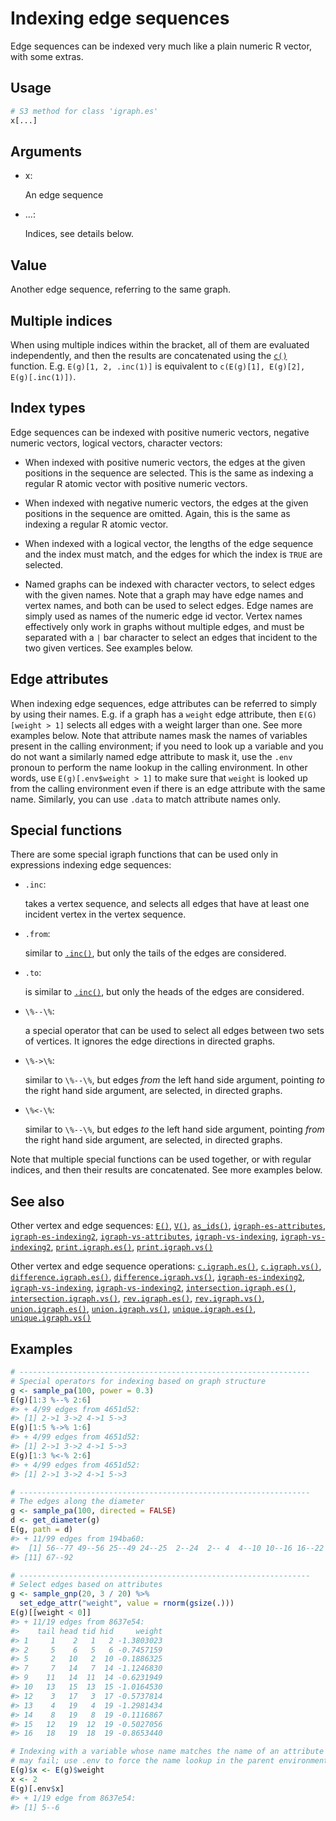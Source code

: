 # Indexing edge sequences

Edge sequences can be indexed very much like a plain numeric R vector,
with some extras.

## Usage

``` r
# S3 method for class 'igraph.es'
x[...]
```

## Arguments

- x:

  An edge sequence

- ...:

  Indices, see details below.

## Value

Another edge sequence, referring to the same graph.

## Multiple indices

When using multiple indices within the bracket, all of them are
evaluated independently, and then the results are concatenated using the
[`c()`](https://rdrr.io/r/base/c.html) function. E.g.
`E(g)[1, 2, .inc(1)]` is equivalent to
`c(E(g)[1], E(g)[2], E(g)[.inc(1)])`.

## Index types

Edge sequences can be indexed with positive numeric vectors, negative
numeric vectors, logical vectors, character vectors:

- When indexed with positive numeric vectors, the edges at the given
  positions in the sequence are selected. This is the same as indexing a
  regular R atomic vector with positive numeric vectors.

- When indexed with negative numeric vectors, the edges at the given
  positions in the sequence are omitted. Again, this is the same as
  indexing a regular R atomic vector.

- When indexed with a logical vector, the lengths of the edge sequence
  and the index must match, and the edges for which the index is `TRUE`
  are selected.

- Named graphs can be indexed with character vectors, to select edges
  with the given names. Note that a graph may have edge names and vertex
  names, and both can be used to select edges. Edge names are simply
  used as names of the numeric edge id vector. Vertex names effectively
  only work in graphs without multiple edges, and must be separated with
  a `|` bar character to select an edges that incident to the two given
  vertices. See examples below.

## Edge attributes

When indexing edge sequences, edge attributes can be referred to simply
by using their names. E.g. if a graph has a `weight` edge attribute,
then `E(G)[weight > 1]` selects all edges with a weight larger than one.
See more examples below. Note that attribute names mask the names of
variables present in the calling environment; if you need to look up a
variable and you do not want a similarly named edge attribute to mask
it, use the `.env` pronoun to perform the name lookup in the calling
environment. In other words, use `E(g)[.env$weight > 1]` to make sure
that `weight` is looked up from the calling environment even if there is
an edge attribute with the same name. Similarly, you can use `.data` to
match attribute names only.

## Special functions

There are some special igraph functions that can be used only in
expressions indexing edge sequences:

- `.inc`:

  takes a vertex sequence, and selects all edges that have at least one
  incident vertex in the vertex sequence.

- `.from`:

  similar to
  [`.inc()`](https://r.igraph.org/reference/inside-square-error.md), but
  only the tails of the edges are considered.

- `.to`:

  is similar to
  [`.inc()`](https://r.igraph.org/reference/inside-square-error.md), but
  only the heads of the edges are considered.

- `\%--\%`:

  a special operator that can be used to select all edges between two
  sets of vertices. It ignores the edge directions in directed graphs.

- `\%->\%`:

  similar to `\%--\%`, but edges *from* the left hand side argument,
  pointing *to* the right hand side argument, are selected, in directed
  graphs.

- `\%<-\%`:

  similar to `\%--\%`, but edges *to* the left hand side argument,
  pointing *from* the right hand side argument, are selected, in
  directed graphs.

Note that multiple special functions can be used together, or with
regular indices, and then their results are concatenated. See more
examples below.

## See also

Other vertex and edge sequences:
[`E()`](https://r.igraph.org/reference/E.md),
[`V()`](https://r.igraph.org/reference/V.md),
[`as_ids()`](https://r.igraph.org/reference/as_ids.md),
[`igraph-es-attributes`](https://r.igraph.org/reference/igraph-es-attributes.md),
[`igraph-es-indexing2`](https://r.igraph.org/reference/igraph-es-indexing2.md),
[`igraph-vs-attributes`](https://r.igraph.org/reference/igraph-vs-attributes.md),
[`igraph-vs-indexing`](https://r.igraph.org/reference/igraph-vs-indexing.md),
[`igraph-vs-indexing2`](https://r.igraph.org/reference/igraph-vs-indexing2.md),
[`print.igraph.es()`](https://r.igraph.org/reference/print.igraph.es.md),
[`print.igraph.vs()`](https://r.igraph.org/reference/print.igraph.vs.md)

Other vertex and edge sequence operations:
[`c.igraph.es()`](https://r.igraph.org/reference/c.igraph.es.md),
[`c.igraph.vs()`](https://r.igraph.org/reference/c.igraph.vs.md),
[`difference.igraph.es()`](https://r.igraph.org/reference/difference.igraph.es.md),
[`difference.igraph.vs()`](https://r.igraph.org/reference/difference.igraph.vs.md),
[`igraph-es-indexing2`](https://r.igraph.org/reference/igraph-es-indexing2.md),
[`igraph-vs-indexing`](https://r.igraph.org/reference/igraph-vs-indexing.md),
[`igraph-vs-indexing2`](https://r.igraph.org/reference/igraph-vs-indexing2.md),
[`intersection.igraph.es()`](https://r.igraph.org/reference/intersection.igraph.es.md),
[`intersection.igraph.vs()`](https://r.igraph.org/reference/intersection.igraph.vs.md),
[`rev.igraph.es()`](https://r.igraph.org/reference/rev.igraph.es.md),
[`rev.igraph.vs()`](https://r.igraph.org/reference/rev.igraph.vs.md),
[`union.igraph.es()`](https://r.igraph.org/reference/union.igraph.es.md),
[`union.igraph.vs()`](https://r.igraph.org/reference/union.igraph.vs.md),
[`unique.igraph.es()`](https://r.igraph.org/reference/unique.igraph.es.md),
[`unique.igraph.vs()`](https://r.igraph.org/reference/unique.igraph.vs.md)

## Examples

``` r
# -----------------------------------------------------------------
# Special operators for indexing based on graph structure
g <- sample_pa(100, power = 0.3)
E(g)[1:3 %--% 2:6]
#> + 4/99 edges from 4651d52:
#> [1] 2->1 3->2 4->1 5->3
E(g)[1:5 %->% 1:6]
#> + 4/99 edges from 4651d52:
#> [1] 2->1 3->2 4->1 5->3
E(g)[1:3 %<-% 2:6]
#> + 4/99 edges from 4651d52:
#> [1] 2->1 3->2 4->1 5->3

# -----------------------------------------------------------------
# The edges along the diameter
g <- sample_pa(100, directed = FALSE)
d <- get_diameter(g)
E(g, path = d)
#> + 11/99 edges from 194ba60:
#>  [1] 56--77 49--56 25--49 24--25  2--24  2-- 4  4--10 10--16 16--22 22--67
#> [11] 67--92

# -----------------------------------------------------------------
# Select edges based on attributes
g <- sample_gnp(20, 3 / 20) %>%
  set_edge_attr("weight", value = rnorm(gsize(.)))
E(g)[[weight < 0]]
#> + 11/19 edges from 8637e54:
#>    tail head tid hid     weight
#> 1     1    2   1   2 -1.3803023
#> 2     5    6   5   6 -0.7457159
#> 5     2   10   2  10 -0.1886325
#> 7     7   14   7  14 -1.1246830
#> 9    11   14  11  14 -0.6231949
#> 10   13   15  13  15 -1.0164530
#> 12    3   17   3  17 -0.5737814
#> 13    4   19   4  19 -1.2981434
#> 14    8   19   8  19 -0.1116867
#> 15   12   19  12  19 -0.5027056
#> 16   18   19  18  19 -0.8653440

# Indexing with a variable whose name matches the name of an attribute
# may fail; use .env to force the name lookup in the parent environment
E(g)$x <- E(g)$weight
x <- 2
E(g)[.env$x]
#> + 1/19 edge from 8637e54:
#> [1] 5--6
```
